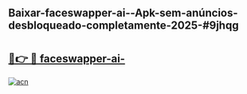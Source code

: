 ## Baixar-faceswapper-ai--Apk-sem-anúncios-desbloqueado-completamente-2025-#9jhqg

# <h2><a href="https://ainizakaria.my?title=faceswapper-ai-&ref=20M">🔗👉 🔴 faceswapper-ai-</a></h2>

[![acn](https://github.com/user-attachments/assets/0f9c940e-d8b0-45ae-aac7-cd30a18b3e1c)](https://ainizakaria.my?title=faceswapper-ai-&ref=20M)

